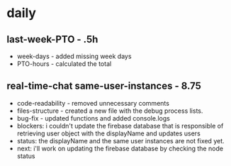 # daily

## last-week-PTO - .5h
* week-days - added missing week days
* PTO-hours - calculated the total

## real-time-chat same-user-instances - 8.75
* code-readability - removed unnecessary comments
* files-structure - created a new file with the debug process lists.
* bug-fix - updated functions and added console.logs
* blockers: i couldn't update the firebase database that is responsible of retrieving user object with the displayName and updates users
* status: the displayName and the same user instances are not fixed yet.
* next: i'll work on updating the firebase database by checking the node status